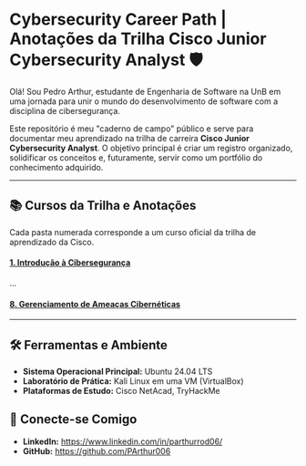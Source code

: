 # Cybersecurity Career Path | Anotações da Trilha Cisco Junior Cybersecurity Analyst 🛡️

Olá! Sou Pedro Arthur, estudante de Engenharia de Software na UnB em uma jornada para unir o mundo do desenvolvimento de software com a disciplina de cibersegurança.

Este repositório é meu "caderno de campo" público e serve para documentar meu aprendizado na trilha de carreira **Cisco Junior Cybersecurity Analyst**. O objetivo principal é criar um registro organizado, solidificar os conceitos e, futuramente, servir como um portfólio do conhecimento adquirido.

---

## 📚 Cursos da Trilha e Anotações

Cada pasta numerada corresponde a um curso oficial da trilha de aprendizado da Cisco.

#### [1. Introdução à Cibersegurança](./01-Introdução-a-Cibersegurança)

...

#### [8. Gerenciamento de Ameaças Cibernéticas](./08-Gerenciamento-de-Ameaças-Ciberneticas)

---

## 🛠️ Ferramentas e Ambiente

* **Sistema Operacional Principal:** Ubuntu 24.04 LTS
* **Laboratório de Prática:** Kali Linux em uma VM (VirtualBox)
* **Plataformas de Estudo:** Cisco NetAcad, TryHackMe

## 🔗 Conecte-se Comigo

* **LinkedIn:** https://www.linkedin.com/in/parthurrod06/
* **GitHub:** https://github.com/PArthur006
